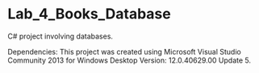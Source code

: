 # Lab_4_Books_Database
C# project involving databases.

Dependencies:
This project was created using Microsoft Visual Studio Community 2013 for Windows Desktop Version: 12.0.40629.00 Update 5.
